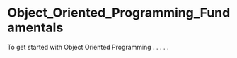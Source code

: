 # Object_Oriented_Programming_Fundamentals
To get started with Object Oriented Programming . . . . .
